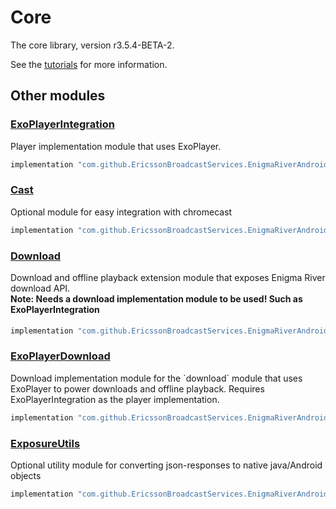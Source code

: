 # Core

The core library, version r3.5.4-BETA-2.

See the [tutorials](tutorials/index.md) for more information.

## Other modules

### [ExoPlayerIntegration](https://github.com/EricssonBroadcastServices/EnigmaRiverAndroidExoPlayerIntegration/tree/r3.5.4-BETA-2)

<p>Player implementation module that uses ExoPlayer.</p>

```gradle
implementation "com.github.EricssonBroadcastServices.EnigmaRiverAndroid:exoplayerintegration:r3.5.4-BETA-2"
```

### [Cast](https://github.com/EricssonBroadcastServices/EnigmaRiverAndroidCast/tree/r3.5.4-BETA-2)

<p>Optional module for easy integration with chromecast</p>

```gradle
implementation "com.github.EricssonBroadcastServices.EnigmaRiverAndroid:cast:r3.5.4-BETA-2"
```

### [Download](https://github.com/EricssonBroadcastServices/EnigmaRiverAndroidDownload/tree/r3.5.4-BETA-2)

<p>Download and offline playback extension module that exposes Enigma River download API.</p>
<h4 style="margin-top: -1em">Note: Needs a download implementation module to be used! Such as ExoPlayerIntegration</h4>

```gradle
implementation "com.github.EricssonBroadcastServices.EnigmaRiverAndroid:download:r3.5.4-BETA-2"
```

### [ExoPlayerDownload](https://github.com/EricssonBroadcastServices/EnigmaRiverAndroidExoPlayerDownload/tree/r3.5.4-BETA-2)

<p>Download implementation module for the `download` module that uses ExoPlayer to power downloads and offline playback. Requires ExoPlayerIntegration as the player implementation.</p>

```gradle
implementation "com.github.EricssonBroadcastServices.EnigmaRiverAndroid:exoPlayerDownload:r3.5.4-BETA-2"
```

### [ExposureUtils](https://github.com/EricssonBroadcastServices/EnigmaRiverAndroidExposureUtils/tree/r3.5.4-BETA-2)

<p>Optional utility module for converting json-responses to native java/Android objects</p>

```gradle
implementation "com.github.EricssonBroadcastServices.EnigmaRiverAndroid:exposureUtils:r3.5.4-BETA-2"
```